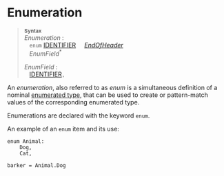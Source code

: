 # Enumeration

> **<sup>Syntax</sup>**\
> _Enumeration_ :\
> &nbsp;&nbsp; `enum`
>   [IDENTIFIER]&nbsp;
> &nbsp;&nbsp; [_EndOfHeader_]\
> &nbsp;&nbsp; _EnumField_<sup>\*</sup>
>
> _EnumField_ :\
> &nbsp;&nbsp; [IDENTIFIER]`,`

An *enumeration*, also referred to as *enum* is a simultaneous definition of a
nominal [enumerated type], that can be used to create or pattern-match values of the corresponding enumerated type.

Enumerations are declared with the keyword `enum`.

An example of an `enum` item and its use:

```
enum Animal:
    Dog,
    Cat,

barker = Animal.Dog
```

[_EndOfHeader_]: end_of_header.md
[IDENTIFIER]: identifiers.md
[_Type_]: types.md
[enumerated type]:enumerated_types.md